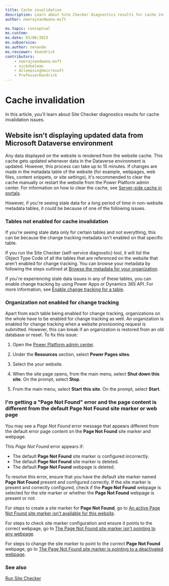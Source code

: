 ```yaml
---
title: Cache invalidation
description: Learn about Site Checker diagnostics results for cache invalidation issues.
author: neerajnandwana-msft

ms.topic: conceptual
ms.custom: 
ms.date: 03/06/2023
ms.subservice: 
ms.author: nenandw
ms.reviewer: kkendrick
contributors:
    - neerajnandwana-msft
    - nickdoelman
    - dileepsinghmicrosoft
    - ProfessorKendrick
---
```


# Cache invalidation

In this article, you'll learn about Site Checker diagnostics results for cache invalidation issues.

## Website isn't displaying updated data from Microsoft Dataverse environment

Any data displayed on the website is rendered from the website cache. This cache gets updated whenever data in the Dataverse environment is updated. However, this process can take up to 15 minutes. If changes are made in the metadata table of the website (for example, webpages, web files, content snippets, or site settings), it's recommended to clear the cache manually or restart the website from the Power Platform admin center. For information on how to clear the cache, see [Server-side cache in portals](/power-apps/maker/portals/admin/clear-server-side-cache). 

However, if you're seeing stale data for a long period of time in non-website metadata tables, it could be because of one of the following issues.

### Tables not enabled for cache invalidation

If you're seeing stale data only for certain tables and not everything, this can be because the change tracking metadata isn't enabled on that specific table.

If you run the Site Checker (self-service diagnostic) tool, it will list the Object Type Code of all the tables that are referenced on the website that aren't enabled for change tracking. You can browse your metadata by following the steps outlined at [Browse the metadata for your organization](/dynamics365/customerengagement/on-premises/developer/browse-your-metadata).

If you're experiencing stale data issues in any of these tables, you can enable change tracking by using Power Apps or Dynamics 365 API. For more information, see [Enable change tracking for a table](/dynamics365/customerengagement/on-premises/developer/use-change-tracking-synchronize-data-external-systems#enable-change-tracking-for-an-entity).

### Organization not enabled for change tracking

Apart from each table being enabled for change tracking, organizations on the whole have to be enabled for change tracking as well. An organization is enabled for change tracking when a website provisioning request is submitted. However, this can break if an organization is restored from an old database or reset. To fix this issue:

1. Open the [Power Platform admin center](https://aka.ms/ppac).

1. Under the **Resources** section, select **Power Pages sites**.

1. Select the your website.

1. When the site page opens, from the main menu, select **Shut down this site**. On the prompt, select **Stop**.

1. From the main menu, select **Start this site**. On the prompt, select **Start**.

### I'm getting a "Page Not Found" error and the page content is different from the default Page Not Found site marker or web page

You may see a *Page Not Found* error message that appears different from the default error page content on the **Page Not Found** site marker and webpage.

This *Page Not Found* error appears if: 

- The default **Page Not Found** site marker is configured incorrectly.
- The default **Page Not Found** site marker is deleted.
- The default **Page Not Found** webpage is deleted.

To resolve this error, ensure that you have the default site marker named **Page Not Found** present and configured correctly. If the site marker is present and correctly configured, check if the **Page Not Found** webpage is selected for the site marker or whether the **Page Not Found** webpage is present or not.

For steps to create a site marker for **Page Not Found**, go to [An active Page Not Found site marker isn't available for this website](site-checker-configuration-issues.md#an-active-page-not-found-site-marker-isnt-available-for-this-website).

For steps to check site marker configuration and ensure it points to the correct webpage, go to [The Page Not Found site marker isn't pointing to any webpage](site-checker-configuration-issues.md#the-page-not-found-site-marker-isnt-pointing-to-any-webpage).

For steps to change the site marker to point to the correct **Page Not Found** webpage, go to [The Page Not Found site marker is pointing to a deactivated webpage](site-checker-configuration-issues.md#the-page-not-found-site-marker-is-pointing-to-a-deactivated-webpage).

### See also

[Run Site Checker](site-checker.md)
